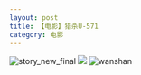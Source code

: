 ```yaml
---
layout: post
title: 【电影】猎杀U-571
category: 电影
---
```

![story_new_final](http://s3s4mtyq6.hd-bkt.clouddn.com/img/story_new_final_0322.png)
![](http://s3s5etn4r.hd-bkt.clouddn.com/img/u-220721-1.jpg)
![wanshan](http://s3s4mtyq6.hd-bkt.clouddn.com/img/wanshan.png)





  




